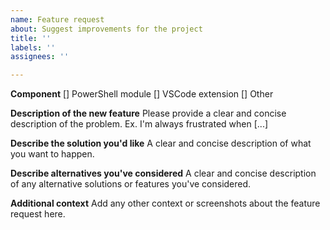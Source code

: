 ```yaml
---
name: Feature request
about: Suggest improvements for the project
title: ''
labels: ''
assignees: ''

---
```


**Component**
[] PowerShell module
[] VSCode extension
[] Other

**Description of the new feature**
Please provide a clear and concise description of the problem. Ex. I'm always frustrated when [...]

**Describe the solution you'd like**
A clear and concise description of what you want to happen.

**Describe alternatives you've considered**
A clear and concise description of any alternative solutions or features you've considered.

**Additional context**
Add any other context or screenshots about the feature request here.
